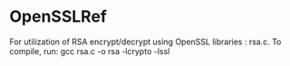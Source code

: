 # OpenSSLRef

For utilization of RSA encrypt/decrypt using OpenSSL libraries : rsa.c. To compile, run: gcc rsa.c -o rsa -lcrypto -lssl
